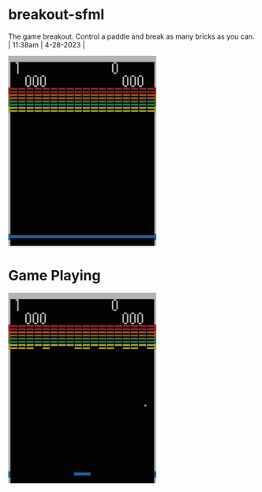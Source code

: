 # breakout-sfml
The game breakout. Control a paddle and break as many bricks as you can.
| 11:38am | 4-28-2023 |

<img src="src/game_images/breakout.png" width =  "300">

# Game Playing
<img src="src/game_images/bricks.png" width =  "300">
